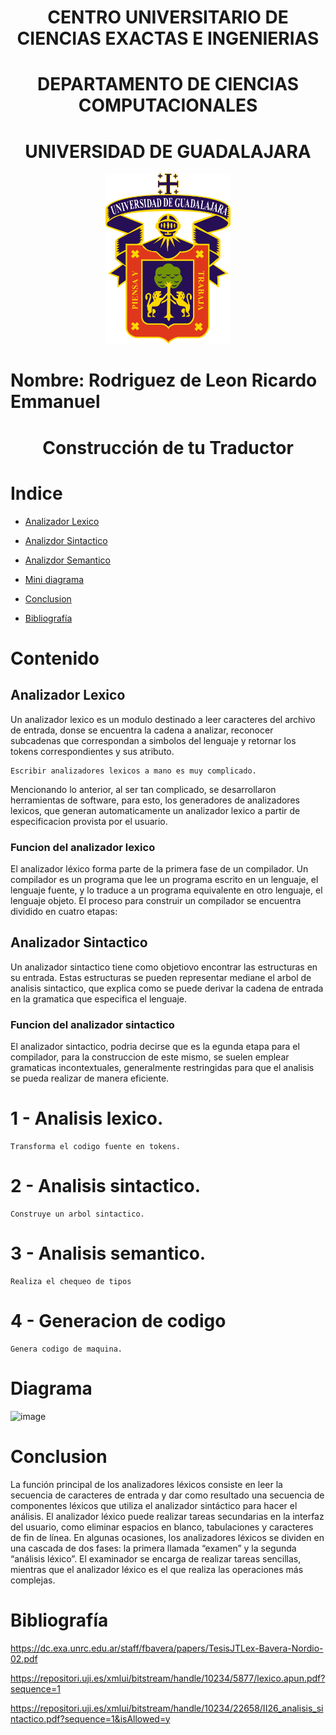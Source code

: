 <h1 align="center"> CENTRO UNIVERSITARIO DE CIENCIAS EXACTAS E INGENIERIAS </h1>
 <h1 align="center"> DEPARTAMENTO DE CIENCIAS COMPUTACIONALES </h1>

 <h1 align="center"> UNIVERSIDAD DE GUADALAJARA </h1>

<div align="center">
  <img src="Imagenes/Image1.png" alt="Logo UDG" width="200" />
</div>


# Nombre: Rodriguez de Leon Ricardo Emmanuel

  <h1 align="center"> Construcción de tu Traductor </h1>

# Indice
* [Analizador Lexico](#Analizador-Lexico)

* [Analizdor Sintactico](#Analizador-Sintactico)

* [Analizdor Semantico](#Analizador-Semantico)

* [Mini diagrama](#Diagrama)

* [Conclusion](#Conclusion)

* [Bibliografía](#Bibliografía)

# Contenido

## Analizador Lexico
Un analizador lexico es un modulo destinado a leer caracteres del archivo de entrada, donse se encuentra la cadena a analizar, reconocer subcadenas que correspondan a simbolos del lenguaje y retornar los tokens correspondientes y sus atributo.

    Escribir analizadores lexicos a mano es muy complicado.
    
Mencionando lo anterior, al ser tan complicado, se desarrollaron herramientas de software, para esto, los generadores de analizadores lexicos, que generan automaticamente un analizador lexico a partir de especificacion provista por el usuario.

### Funcion del analizador lexico

El analizador léxico forma parte de la primera fase de un compilador. Un compilador es un programa que lee un programa escrito en un lenguaje, el lenguaje fuente, y lo traduce a un programa equivalente en otro lenguaje, el lenguaje objeto. El proceso para construir un compilador se encuentra dividido en cuatro etapas: 

## Analizador Sintactico
Un analizador sintactico tiene como objetiovo encontrar las estructuras en su entrada. Estas estructuras se pueden representar mediane el arbol de analisis sintactico, que explica como se puede derivar la cadena de entrada en la gramatica que especifica el lenguaje.

### Funcion del analizador sintactico
El analizador sintactico, podria decirse que es la egunda etapa para el compilador, para la construccion de este mismo, se suelen emplear gramaticas incontextuales, generalmente restringidas para que el analisis se pueda realizar de manera eficiente.

# 1 - Analisis lexico.
    Transforma el codigo fuente en tokens.
# 2 - Analisis sintactico.
    Construye un arbol sintactico.
# 3 - Analisis semantico.
    Realiza el chequeo de tipos
# 4 - Generacion de codigo
    Genera codigo de maquina.

# Diagrama

![image](https://github.com/Ricardo108/Seminario-de-Solucion-de-Problemas-de-Traductores-de-Lenguajes-II/assets/75130733/cd41c71f-89a4-47d6-945b-e6d48cbb9816)

# Conclusion
La función principal de los analizadores léxicos consiste en leer la secuencia de caracteres de entrada y dar como resultado una secuencia de componentes léxicos que utiliza el analizador sintáctico para hacer el análisis.
El analizador léxico puede realizar tareas secundarias en la interfaz del usuario, como eliminar espacios en blanco, tabulaciones y caracteres de fin de línea. En algunas ocasiones, los analizadores léxicos se dividen en una cascada de dos fases: la primera llamada “examen” y la segunda “análisis léxico”. El examinador se encarga de realizar tareas sencillas, mientras que el analizador léxico es el que realiza las operaciones más complejas.




# Bibliografía
https://dc.exa.unrc.edu.ar/staff/fbavera/papers/TesisJTLex-Bavera-Nordio-02.pdf

https://repositori.uji.es/xmlui/bitstream/handle/10234/5877/lexico.apun.pdf?sequence=1

https://repositori.uji.es/xmlui/bitstream/handle/10234/22658/II26_analisis_sintactico.pdf?sequence=1&isAllowed=y